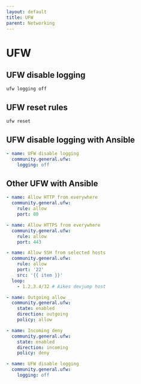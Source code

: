 ```yaml
---
layout: default
title: UFW
parent: Networking
---
```


# UFW

## UFW disable logging
```ufw logging off```

## UFW reset rules
```ufw reset```

## UFW disable logging with Ansible
```yaml
- name: UFW disable logging
  community.general.ufw:
    logging: off
```

## Other UFW with Ansible

```yaml
- name: Allow HTTP from everywhere
  community.general.ufw:
    rule: allow
    port: 80

- name: Allow HTTPS from everywhere
  community.general.ufw:
    rule: allow
    port: 443

- name: Allow SSH from selected hosts
  community.general.ufw:
    rule: allow
    port: '22'
    src: '{{ item }}'
  loop:
    - 1.2.3.4/32 # Aikes devjump host

- name: Outgoing allow
  community.general.ufw:
    state: enabled
    direction: outgoing
    policy: allow

- name: Incoming deny
  community.general.ufw:
    state: enabled
    direction: incoming
    policy: deny

- name: UFW disable logging
  community.general.ufw:
    logging: off
```
